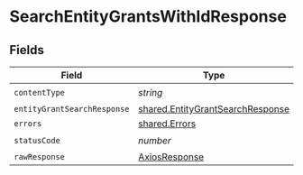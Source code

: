 # SearchEntityGrantsWithIdResponse


## Fields

| Field                                                                                | Type                                                                                 | Required                                                                             | Description                                                                          |
| ------------------------------------------------------------------------------------ | ------------------------------------------------------------------------------------ | ------------------------------------------------------------------------------------ | ------------------------------------------------------------------------------------ |
| `contentType`                                                                        | *string*                                                                             | :heavy_check_mark:                                                                   | N/A                                                                                  |
| `entityGrantSearchResponse`                                                          | [shared.EntityGrantSearchResponse](../../models/shared/entitygrantsearchresponse.md) | :heavy_minus_sign:                                                                   | Success                                                                              |
| `errors`                                                                             | [shared.Errors](../../models/shared/errors.md)                                       | :heavy_minus_sign:                                                                   | Error                                                                                |
| `statusCode`                                                                         | *number*                                                                             | :heavy_check_mark:                                                                   | N/A                                                                                  |
| `rawResponse`                                                                        | [AxiosResponse](https://axios-http.com/docs/res_schema)                              | :heavy_minus_sign:                                                                   | N/A                                                                                  |